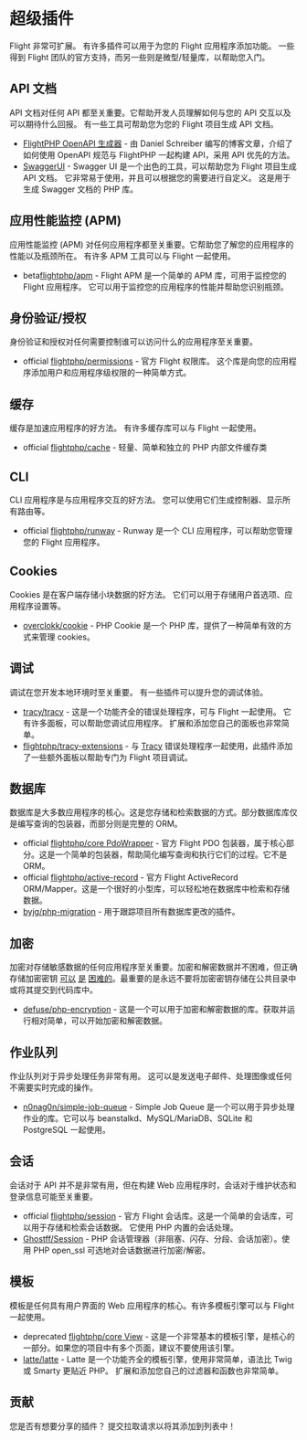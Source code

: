 # 超级插件

Flight 非常可扩展。 有许多插件可以用于为您的 Flight 应用程序添加功能。 一些得到 Flight 团队的官方支持，而另一些则是微型/轻量库，以帮助您入门。

## API 文档

API 文档对任何 API 都至关重要。它帮助开发人员理解如何与您的 API 交互以及可以期待什么回报。 有一些工具可帮助您为您的 Flight 项目生成 API 文档。

- [FlightPHP OpenAPI 生成器](https://dev.to/danielsc/define-generate-and-implement-an-api-first-approach-with-openapi-generator-and-flightphp-1fb3) - 由 Daniel Schreiber 编写的博客文章，介绍了如何使用 OpenAPI 规范与 FlightPHP 一起构建 API，采用 API 优先的方法。
- [SwaggerUI](https://github.com/zircote/swagger-php) - Swagger UI 是一个出色的工具，可以帮助您为 Flight 项目生成 API 文档。 它非常易于使用，并且可以根据您的需要进行自定义。 这是用于生成 Swagger 文档的 PHP 库。

## 应用性能监控 (APM)

应用性能监控 (APM) 对任何应用程序都至关重要。它帮助您了解您的应用程序的性能以及瓶颈所在。 有许多 APM 工具可以与 Flight 一起使用。
- <span class="badge bg-info">beta</span>[flightphp/apm](/awesome-plugins/apm) - Flight APM 是一个简单的 APM 库，可用于监控您的 Flight 应用程序。 它可以用于监控您的应用程序的性能并帮助您识别瓶颈。

## 身份验证/授权

身份验证和授权对任何需要控制谁可以访问什么的应用程序至关重要。

- <span class="badge bg-primary">official</span> [flightphp/permissions](/awesome-plugins/permissions) - 官方 Flight 权限库。 这个库是向您的应用程序添加用户和应用程序级权限的一种简单方式。

## 缓存

缓存是加速应用程序的好方法。 有许多缓存库可以与 Flight 一起使用。

- <span class="badge bg-primary">official</span> [flightphp/cache](/awesome-plugins/php-file-cache) - 轻量、简单和独立的 PHP 内部文件缓存类

## CLI

CLI 应用程序是与应用程序交互的好方法。 您可以使用它们生成控制器、显示所有路由等。

- <span class="badge bg-primary">official</span> [flightphp/runway](/awesome-plugins/runway) - Runway 是一个 CLI 应用程序，可以帮助您管理您的 Flight 应用程序。

## Cookies

Cookies 是在客户端存储小块数据的好方法。 它们可以用于存储用户首选项、应用程序设置等。

- [overclokk/cookie](/awesome-plugins/php-cookie) - PHP Cookie 是一个 PHP 库，提供了一种简单有效的方式来管理 cookies。

## 调试

调试在您开发本地环境时至关重要。 有一些插件可以提升您的调试体验。

- [tracy/tracy](/awesome-plugins/tracy) - 这是一个功能齐全的错误处理程序，可与 Flight 一起使用。 它有许多面板，可以帮助您调试应用程序。 扩展和添加您自己的面板也非常简单。
- [flightphp/tracy-extensions](/awesome-plugins/tracy-extensions) - 与 [Tracy](/awesome-plugins/tracy) 错误处理程序一起使用，此插件添加了一些额外面板以帮助专门为 Flight 项目调试。

## 数据库

数据库是大多数应用程序的核心。这是您存储和检索数据的方式。部分数据库库仅是编写查询的包装器，而部分则是完整的 ORM。

- <span class="badge bg-primary">official</span> [flightphp/core PdoWrapper](/awesome-plugins/pdo-wrapper) - 官方 Flight PDO 包装器，属于核心部分。这是一个简单的包装器，帮助简化编写查询和执行它们的过程。它不是 ORM。
- <span class="badge bg-primary">official</span> [flightphp/active-record](/awesome-plugins/active-record) - 官方 Flight ActiveRecord ORM/Mapper。这是一个很好的小型库，可以轻松地在数据库中检索和存储数据。
- [byjg/php-migration](/awesome-plugins/migrations) - 用于跟踪项目所有数据库更改的插件。

## 加密

加密对存储敏感数据的任何应用程序至关重要。加密和解密数据并不困难，但正确存储加密密钥 [可以](https://stackoverflow.com/questions/6767839/where-should-i-store-an-encryption-key-for-php#:~:text=Write%20a%20php%20config%20file%20and%20store%20it,folder%20is%20not%20accessible%20to%20the%20end%20user.) [是](https://www.reddit.com/r/PHP/comments/luqsn/the_encryption_key_where_do_you_store_it/) [困难的](https://security.stackexchange.com/questions/48047/location-to-store-an-encryption-key)。最重要的是永远不要将加密密钥存储在公共目录中或将其提交到代码库中。

- [defuse/php-encryption](/awesome-plugins/php-encryption) - 这是一个可以用于加密和解密数据的库。获取并运行相对简单，可以开始加密和解密数据。

## 作业队列

作业队列对于异步处理任务非常有用。 这可以是发送电子邮件、处理图像或任何不需要实时完成的操作。

- [n0nag0n/simple-job-queue](/awesome-plugins/simple-job-queue) - Simple Job Queue 是一个可以用于异步处理作业的库。它可以与 beanstalkd、MySQL/MariaDB、SQLite 和 PostgreSQL 一起使用。

## 会话

会话对于 API 并不是非常有用，但在构建 Web 应用程序时，会话对于维护状态和登录信息可能至关重要。

- <span class="badge bg-primary">official</span> [flightphp/session](/awesome-plugins/session) - 官方 Flight 会话库。这是一个简单的会话库，可以用于存储和检索会话数据。 它使用 PHP 内置的会话处理。
- [Ghostff/Session](/awesome-plugins/ghost-session) - PHP 会话管理器（非阻塞、闪存、分段、会话加密）。使用 PHP open_ssl 可选地对会话数据进行加密/解密。

## 模板

模板是任何具有用户界面的 Web 应用程序的核心。有许多模板引擎可以与 Flight 一起使用。

- <span class="badge bg-warning">deprecated</span> [flightphp/core View](/learn#views) - 这是一个非常基本的模板引擎，是核心的一部分。如果您的项目中有多个页面，建议不要使用该引擎。
- [latte/latte](/awesome-plugins/latte) - Latte 是一个功能齐全的模板引擎，使用非常简单，语法比 Twig 或 Smarty 更贴近 PHP。 扩展和添加您自己的过滤器和函数也非常简单。

## 贡献

您是否有想要分享的插件？ 提交拉取请求以将其添加到列表中！